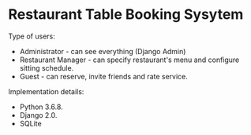 # Restaurant Table Booking Sysytem

Type of users:
   - Administrator - can see everything (Django Admin)
   - Restaurant Manager - can specify restaurant's menu and configure sitting schedule.
   - Guest - can reserve, invite friends and rate service.

Implementation details:
   - Python 3.6.8.
   - Django 2.0.
   - SQLite
